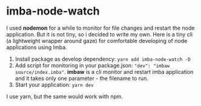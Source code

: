 # imba-node-watch
I used **nodemon** for a while to monitor for file changes and restart the node application. But it is not tiny, so i decided to write my own. Here is a tiny cli (a lightweight wrapper around gaze) for comfortable developing of node applications using Imba.

1. Install package as develop dependency: `yarn add imba-node-watch -D`
2. Add script for monitoring in your package.json: `"dev": "imbaw source/index.imba"`. **imbaw** is a cli monitor and restart imba application and it takes only one parameter - the filename to run.
3. Start your application: `yarn dev`

I use yarn, but the same would work with npm.
